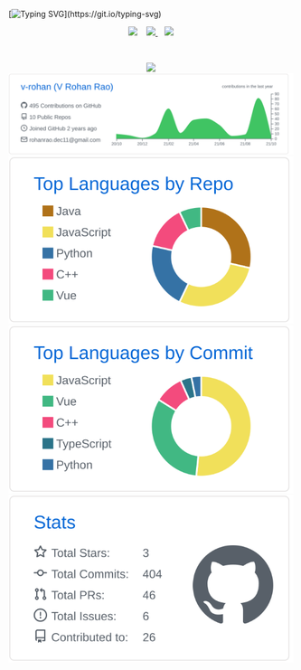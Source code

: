 [![Typing SVG](https://readme-typing-svg.herokuapp.com?font=Playfair+Display&color=9F3981&size=32&center=true&vCenter=true&width=1000&height=100&lines=Hi+there!+%F0%9F%91%8B;My+name+is+Rohan+Rao.;A+pre-final+year+undergraduate+student+at+NIT+Durgapur.;I+am+a+full+stack+developer%2C+and+an+open+source+enthusiast.;Scroll+down+below%2C+to+see+my+projects.)](https://git.io/typing-svg)

<p align='center'>
  <a href="https://www.linkedin.com/in/v-rohan/" style="text-decoration: none;">
    <img src="https://img.shields.io/badge/linkedin-%230077B5.svg?&style=for-the-badge&logo=linkedin&logoColor=white" />
  </a>&nbsp;&nbsp;
  <a href="mailto:rohanrao.dec11@gmail.com">
    <img src="https://img.shields.io/badge/Gmail-D14836?style=for-the-badge&logo=gmail&logoColor=white" />        
  </a>&nbsp;&nbsp;  
  <a href="https://www.dev.to/vrohan/" style="text-decoration: none;">
    <img src="https://img.shields.io/badge/dev.to-0A0A0A?style=for-the-badge&logo=devdotto&logoColor=white" />
  </a>
</p>
<br/>
<p align = 'center'>
<img src="https://komarev.com/ghpvc/?username=v-rohan&color=red" />
<br/>
<img src="https://raw.githubusercontent.com/v-rohan/stats/830c5e3fe9c044cced6524e639dda553394a1db8/profile-summary-card-output/github/0-profile-details.svg?token=ANR5MS5S5X5XKQMRVRRD3WTBL4RN2"/>
<br/>
<img src="https://raw.githubusercontent.com/v-rohan/stats/830c5e3fe9c044cced6524e639dda553394a1db8/profile-summary-card-output/github/1-repos-per-language.svg?token=ANR5MS2X65HK7BXPWWNSF2DBL4RY2" />
<img src="https://raw.githubusercontent.com/v-rohan/stats/830c5e3fe9c044cced6524e639dda553394a1db8/profile-summary-card-output/github/2-most-commit-language.svg?token=ANR5MSZ44VV3S6GQWUIGE43BL4R2K" />
 <br/>
  <img src="https://raw.githubusercontent.com/v-rohan/stats/830c5e3fe9c044cced6524e639dda553394a1db8/profile-summary-card-output/github/3-stats.svg?token=ANR5MS7UOMAOTXKVY7UUCVDBL4R5A" />
</p>
